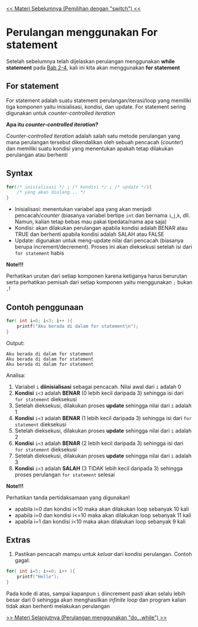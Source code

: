 [<< Materi Sebelumnya (Pemilihan dengan "switch") <<](1-PemilihanDenganSwitch.md)

# Perulangan menggunakan For statement

Setelah sebelumnya telah dijelaskan perulangan menggunakan **while statement** pada [Bab 2-4](https://https://github.com/stackofsugar/TeachingAssistant-KP2021/blob/main/Bab2-StructuredProgramming/4-PemilihanPerulangan.md), kali ini kita akan menggunakan **for statement**

## For statement
For statement adalah suatu statement perulangan/iterasi/loop yang memiliki tiga komponen yaitu inisialisasi, kondisi, dan update. For statement sering digunakan untuk _counter-controlled iteration_

**Apa itu _counter-controlled iteration_?**

_Counter-controlled iteration_ adalah salah satu metode perulangan yang mana perulangan tersebut dikendalikan oleh sebuah pencacah (_counter_) dan memiliki suatu kondisi yang menentukan apakah tetap dilakukan perulangan atau berhenti

## Syntax
```c
for(/* inisialisasi */ ; /* kondisi */ ; /* update */){
    /* yang akan diulang... */
}
```
- Inisialisasi: menentukan variabel apa yang akan menjadi pencacah/_counter_ (biasanya variabel bertipe `int` dan bernama `i`,`j`,`k`, dll. Namun, kalian tetap bebas mau pakai tipedata/nama apa saja)
- Kondisi: akan dilakukan perulangan apabila kondisi adalah BENAR atau TRUE dan berhenti apabila kondisi adalah SALAH atau FALSE
- Update: digunakan untuk meng-update nilai dari pencacah (biasanya berupa increment/decrement). Proses ini akan dieksekusi setelah isi dari `for statement` habis

**Note!!!**

Perhatikan urutan dari setiap komponen karena ketiganya harus berurutan serta perhatikan pemisah dari setiap komponen yaitu menggunakan `;` bukan `,`!

## Contoh penggunaan
```c
for( int i=0; i<3; i++ ){
    printf("Aku berada di dalam for statement\n");
}
```
Output:
```
Aku berada di dalam for statement
Aku berada di dalam for statement
Aku berada di dalam for statement
```
Analisa:
1. Variabel `i` **diinisialisasi** sebagai pencacah. Nilai awal dari `i` adalah 0
2. **Kondisi** `i<3` adalah **BENAR** (0 lebih kecil daripada 3) sehingga isi dari `for statement` dieksekusi
3. Setelah dieksekusi, dilakukan proses **update** sehingga nilai dari `i` adalah 1
4. **Kondisi** `i<3` adalah **BENAR** (1 lebih kecil daripada 3) sehingga isi dari `for statement` dieksekusi
5. Setelah dieksekusi, dilakukan proses **update** sehingga nilai dari `i` adalah 2
6. **Kondisi** `i<3` adalah **BENAR** (2 lebih kecil daripada 3) sehingga isi dari `for statement` dieksekusi
7. Setelah dieksekusi, dilakukan proses **update** sehingga nilai dari `i` adalah 3
8. **Kondisi** `i<3` adalah **SALAH** (3 TIDAK lebih kecil daripada 3) sehingga proses perulangan `for statement` selesai

**Note!!!**

Perhatikan tanda pertidaksamaan yang digunakan!
- apabila i=0 dan kondisi i<10 maka akan dilakukan loop sebanyak 10 kali
- apabila i=0 dan kondisi i<=10 maka akan dilakukan loop sebanyak 11 kali
- apabila i=1 dan kondisi i<10 maka akan dilakukan loop sebanyak 9 kali

## Extras

1. Pastikan pencacah mampu untuk _keluar_ dari kondisi perulangan. Contoh gagal:
```c
for( int i=5; i>=0; i++ ){
    printf("Hello");
}
```
Pada kode di atas, sampai kapanpun `i` diincrement pasti akan selalu lebih besar dari 0 sehingga akan menghasilkan _infinite loop_ dan program kalian tidak akan berhenti melakukan perulangan

[>> Materi Selanjutnya (Perulangan menggunakan "do...while") >>](#)

